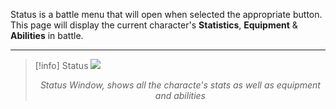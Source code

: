 Status is a battle menu that will open when selected the appropriate button.
This page will display the current character's **Statistics**, **Equipment** & **Abilities** in battle.

---

> [!info] Status
> ![](ff-equipment.png)
> <p style="text-align: center; "><i>Status Window, shows all the characte's stats as well as equipment and abilities</i></p>
> 
